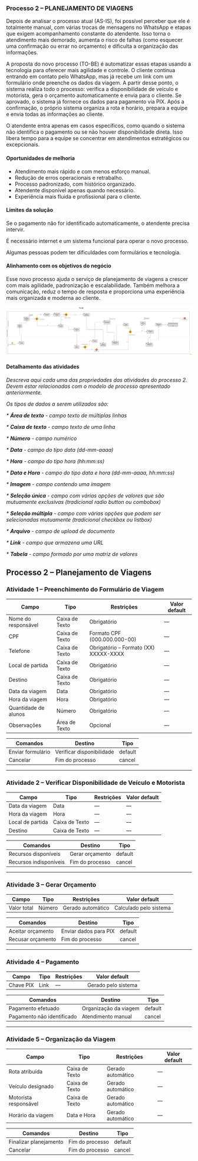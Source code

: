 ### Processo 2 – PLANEJAMENTO DE VIAGENS

Depois de analisar o processo atual (AS-IS), foi possível perceber que ele é totalmente manual, com várias trocas de mensagens no WhatsApp e etapas que exigem acompanhamento constante do atendente. Isso torna o atendimento mais demorado, aumenta o risco de falhas (como esquecer uma confirmação ou errar no orçamento) e dificulta a organização das informações.

A proposta do novo processo (TO-BE) é automatizar essas etapas usando a tecnologia para oferecer mais agilidade e controle. O cliente continua entrando em contato pelo WhatsApp, mas já recebe um link com um formulário onde preenche os dados da viagem. A partir desse ponto, o sistema realiza todo o processo: verifica a disponibilidade de veículo e motorista, gera o orçamento automaticamente e envia para o cliente. Se aprovado, o sistema já fornece os dados para pagamento via PIX. Após a confirmação, o próprio sistema organiza a rota e horário, prepara a equipe e envia todas as informações ao cliente.

O atendente entra apenas em casos específicos, como quando o sistema não identifica o pagamento ou se não houver disponibilidade direta. Isso libera tempo para a equipe se concentrar em atendimentos estratégicos ou excepcionais.

#### Oportunidades de melhoria
- Atendimento mais rápido e com menos esforço manual.
- Redução de erros operacionais e retrabalho.
- Processo padronizado, com histórico organizado.
- Atendente disponível apenas quando necessário.
- Experiência mais fluida e profissional para o cliente.

#### Limites da solução
Se o pagamento não for identificado automaticamente, o atendente precisa intervir.

É necessário internet e um sistema funcional para operar o novo processo.

Algumas pessoas podem ter dificuldades com formulários e tecnologia.

#### Alinhamento com os objetivos do negócio
Esse novo processo ajuda o serviço de planejamento de viagens a crescer com mais agilidade, padronização e escalabilidade. Também melhora a comunicação, reduz o tempo de resposta e proporciona uma experiência mais organizada e moderna ao cliente.





![Planejamento de Viagens-TOBE](../images/PlanejamentoDeViagens_TOBE.png "Modelo BPMN do Processo 2.")

#### Detalhamento das atividades

_Descreva aqui cada uma das propriedades das atividades do processo 2. 
Devem estar relacionadas com o modelo de processo apresentado anteriormente._

_Os tipos de dados a serem utilizados são:_

_* **Área de texto** - campo texto de múltiplas linhas_

_* **Caixa de texto** - campo texto de uma linha_

_* **Número** - campo numérico_

_* **Data** - campo do tipo data (dd-mm-aaaa)_

_* **Hora** - campo do tipo hora (hh:mm:ss)_

_* **Data e Hora** - campo do tipo data e hora (dd-mm-aaaa, hh:mm:ss)_

_* **Imagem** - campo contendo uma imagem_

_* **Seleção única** - campo com várias opções de valores que são mutuamente exclusivas (tradicional radio button ou combobox)_

_* **Seleção múltipla** - campo com várias opções que podem ser selecionadas mutuamente (tradicional checkbox ou listbox)_

_* **Arquivo** - campo de upload de documento_

_* **Link** - campo que armazena uma URL_

_* **Tabela** - campo formado por uma matriz de valores_

## Processo 2 – Planejamento de Viagens

### Atividade 1 – Preenchimento do Formulário de Viagem

| **Campo**             | **Tipo**         | **Restrições**                             | **Valor default** |
|-----------------------|------------------|--------------------------------------------|-------------------|
| Nome do responsável   | Caixa de Texto   | Obrigatório                                | —                 |
| CPF                   | Caixa de Texto   | Formato CPF (000.000.000-00)               | —                 |
| Telefone              | Caixa de Texto   | Obrigatório – Formato (XX) XXXXX-XXXX      | —                 |
| Local de partida      | Caixa de Texto   | Obrigatório                                | —                 |
| Destino               | Caixa de Texto   | Obrigatório                                | —                 |
| Data da viagem        | Data             | Obrigatório                                | —                 |
| Hora da viagem        | Hora             | Obrigatório                                | —                 |
| Quantidade de alunos  | Número           | Obrigatório                                | —                 |
| Observações           | Área de Texto    | Opcional                                   | —                 |

| **Comandos**           | **Destino**                     | **Tipo**  |
|------------------------|----------------------------------|-----------|
| Enviar formulário      | Verificar disponibilidade       | default   |
| Cancelar               | Fim do processo                 | cancel    |

---

### Atividade 2 – Verificar Disponibilidade de Veículo e Motorista

| **Campo**             | **Tipo**         | **Restrições** | **Valor default** |
|-----------------------|------------------|----------------|-------------------|
| Data da viagem        | Data             | —              | —                 |
| Hora da viagem        | Hora             | —              | —                 |
| Local de partida      | Caixa de Texto   | —              | —                 |
| Destino               | Caixa de Texto   | —              | —                 |

| **Comandos**             | **Destino**                    | **Tipo**  |
|--------------------------|---------------------------------|-----------|
| Recursos disponíveis     | Gerar orçamento                | default   |
| Recursos indisponíveis   | Fim do processo                | cancel    |

---

### Atividade 3 – Gerar Orçamento

| **Campo**         | **Tipo** | **Restrições** | **Valor default**       |
|-------------------|----------|----------------|-------------------------|
| Valor total       | Número   | Gerado automático | Calculado pelo sistema |

| **Comandos**       | **Destino**             | **Tipo**  |
|--------------------|--------------------------|-----------|
| Aceitar orçamento  | Enviar dados para PIX    | default   |
| Recusar orçamento  | Fim do processo          | cancel    |

---

### Atividade 4 – Pagamento

| **Campo**          | **Tipo** | **Restrições** | **Valor default**       |
|--------------------|----------|----------------|-------------------------|
| Chave PIX          | Link     | —              | Gerado pelo sistema     |

| **Comandos**         | **Destino**                        | **Tipo**  |
|----------------------|-------------------------------------|-----------|
| Pagamento efetuado   | Organização da viagem              | default   |
| Pagamento não identificado | Atendimento manual          | cancel    |

---

### Atividade 5 – Organização da Viagem

| **Campo**             | **Tipo**        | **Restrições**                             | **Valor default**           |
|-----------------------|-----------------|--------------------------------------------|-----------------------------|
| Rota atribuída        | Caixa de Texto  | Gerado automático                          | —                           |
| Veículo designado     | Caixa de Texto  | Gerado automático                          | —                           |
| Motorista responsável | Caixa de Texto  | Gerado automático                          | —                           |
| Horário da viagem     | Data e Hora     | Gerado automático                          | —                           |

| **Comandos**         | **Destino**           | **Tipo**  |
|----------------------|------------------------|-----------|
| Finalizar planejamento | Fim do processo      | default   |
| Cancelar              | Fim do processo       | cancel    |
